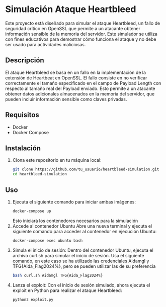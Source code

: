 # Simulación Ataque Heartbleed

Este proyecto está diseñado para simular el ataque Heartbleed, un fallo de seguridad crítico en OpenSSL que permite a un atacante obtener información sensible de la memoria del servidor. Este simulador se utiliza con fines educativos para demostrar cómo funciona el ataque y no debe ser usado para actividades maliciosas.

## Descripción

El ataque Heartbleed se basa en un fallo en la implementación de la extensión de Heartbeat en OpenSSL. El fallo consiste en no verificar correctamente el tamaño especificado en el campo de Payload Length con respecto al tamaño real del Payload enviado. Esto permite a un atacante obtener datos adicionales almacenados en la memoria del servidor, que pueden incluir información sensible como claves privadas.

## Requisitos

- Docker
- Docker Compose

## Instalación

1. Clona este repositorio en tu máquina local:

   ```bash
   git clone https://github.com/tu_usuario/heartbleed-simulation.git
   cd heartbleed-simulation
## Uso
1. Ejecuta el siguiente comando para iniciar ambas imágenes:
   ```bash
   docker-compose up
   ```
   Esto iniciará los contenedores necesarios para la simulación
2. Accede al contenedor Ubuntu
   Abre una nueva terminal y ejecuta el siguiente comando para acceder al contenedor en ejecución Ubuntu:
   ```bash
   docker-compose exec ubuntu bash
3. Simula el inicio de sesión:
   Dentro del contenedor Ubuntu, ejecuta el archivo curl.sh para simular el inicio de sesión. Usa el siguiente comando, en este caso se ha utilizado las credenciales Aidamgl y TFG{Aida_Flag2024%}, pero se pueden utilizar las de su preferencia
   ```bash
   bash curl.sh Aidamgl TFG{Aida_Flag2024%}
4. Lanza el exploit:
   Con el inicio de sesión simulado, ahora ejecuta el exploit en Python para realizar el ataque Heartbleed:
   ```bash
   python3 exploit.py
